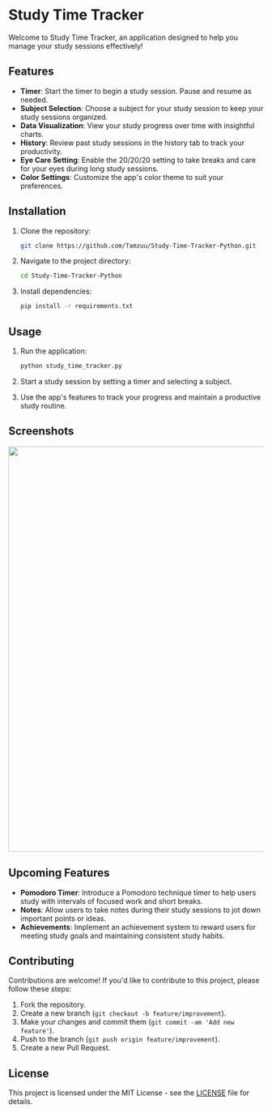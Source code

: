 # Study Time Tracker

Welcome to Study Time Tracker, an application designed to help you manage your study sessions effectively!

## Features

- **Timer**: Start the timer to begin a study session. Pause and resume as needed.
- **Subject Selection**: Choose a subject for your study session to keep your study sessions organized.
- **Data Visualization**: View your study progress over time with insightful charts.
- **History**: Review past study sessions in the history tab to track your productivity.
- **Eye Care Setting**: Enable the 20/20/20 setting to take breaks and care for your eyes during long study sessions.
- **Color Settings**: Customize the app's color theme to suit your preferences.

## Installation

1. Clone the repository:
    ```bash
    git clone https://github.com/Tamzuu/Study-Time-Tracker-Python.git
    ```

2. Navigate to the project directory:
    ```bash
    cd Study-Time-Tracker-Python
    ```

3. Install dependencies:
    ```bash
    pip install -r requirements.txt
    ```

## Usage

1. Run the application:
    ```bash
    python study_time_tracker.py
    ```

2. Start a study session by setting a timer and selecting a subject.
3. Use the app's features to track your progress and maintain a productive study routine.

## Screenshots

<img src="https://github.com/Tamzuu/Study-Time-Tracker-Python/assets/10380019/ac7da226-35e4-4580-8047-c102ee8c3f2f" width="800">

## Upcoming Features

- **Pomodoro Timer**: Introduce a Pomodoro technique timer to help users study with intervals of focused work and short breaks.
- **Notes**: Allow users to take notes during their study sessions to jot down important points or ideas.
- **Achievements**: Implement an achievement system to reward users for meeting study goals and maintaining consistent study habits.

## Contributing

Contributions are welcome! If you'd like to contribute to this project, please follow these steps:

1. Fork the repository.
2. Create a new branch (`git checkout -b feature/improvement`).
3. Make your changes and commit them (`git commit -am 'Add new feature'`).
4. Push to the branch (`git push origin feature/improvement`).
5. Create a new Pull Request.

## License

This project is licensed under the MIT License - see the [LICENSE](LICENSE) file for details.
